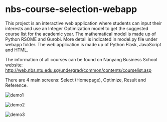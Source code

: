﻿# nbs-course-selection-webapp
This project is an interactive web application where students can input their interests and use an Integer Optimization model to get the suggested course list for the academic year. The mathematical model is made up of Python RSOME and Gurobi. More detail is indicated in model.py file under webapp folder. The web application is made up of Python Flask, JavaScript and HTML.

The information of all courses can be found on Nanyang Business School website: http://web.nbs.ntu.edu.sg/undergrad/common/contents/courselist.asp

There are 4 main screens: Select (Homepage), Optimize, Result and Reference.
 
![demo1](https://github.com/QuanPham19/nbs-course-selection-webapp/assets/106662700/9825ddfe-6a6f-49ea-b84e-5be2cf8152b9)

![demo2](https://github.com/QuanPham19/nbs-course-selection-webapp/assets/106662700/255e2bc3-1bb3-45e1-acbe-f463f887e3a5)

![demo3](https://github.com/QuanPham19/nbs-course-selection-webapp/assets/106662700/25ab5b69-bbb3-4286-9619-6226efd46248)

